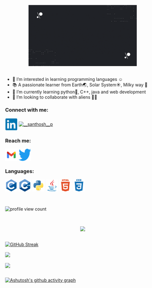 <div align="center">
<img src="final.gif" width="70%">
</div>

<br>


- 👀 I’m interested in learning programming languages ☺
- 📚 A passionate learner from Earth🌏, Solar System☀, Milky way 🌌
- 🌱 I’m currently learning python🐍, C++, java and web development
- 💞 I’m looking to collaborate with aliens 🚀🚀


<h3 align="left">Connect with me:</h3>
<p align="left">
<a href="https://www.linkedin.com/in/santhosh-programmer" target="_blank" ><img align="center" src="https://raw.githubusercontent.com/devicons/devicon/master/icons/linkedin/linkedin-original.svg" alt="santhosh-programmer" height="40" width="40"></a>             
<a href="https://www.hackerrank.com/__santhosh__p" target="_blank"> <img align="center" src="https://upload.wikimedia.org/wikipedia/commons/6/65/HackerRank_logo.png" alt="__santhosh__p" height="50" width="50"></a>
</p>


<h3 align="left">Reach me:</h3>
<p align="left">
<a href="mailto:santhoshp.official@gmail.com" target="_blank" ><img align="center" src="https://raw.githubusercontent.com/edent/SuperTinyIcons/master/images/svg/gmail.svg" alt="santhosh's gmail" height="40" width="40"></a>
<a href="https://www.twitter.com/santhosh_pgmr" target="_blank" ><img align="center" src="https://raw.githubusercontent.com/devicons/devicon/master/icons/twitter/twitter-original.svg" alt="santhosh's gmail" height="40" width="40"></a>
</p>


<h3 align="left">Languages:</h3>
<p> <img src="https://raw.githubusercontent.com/devicons/devicon/master/icons/c/c-original.svg" alt="c" width="40" height="40"/> <img src="https://raw.githubusercontent.com/devicons/devicon/master/icons/cplusplus/cplusplus-original.svg" alt="c++" width="40" height="40"/> <img src="https://raw.githubusercontent.com/devicons/devicon/master/icons/python/python-original.svg" alt="python" width="40" height="40"/> <img src="https://raw.githubusercontent.com/devicons/devicon/master/icons/java/java-original.svg" alt="java" width="40" height="40"/> <img src="https://raw.githubusercontent.com/devicons/devicon/master/icons/html5/html5-plain-wordmark.svg" alt="html5" width="40" height="40"/> <img src="https://raw.githubusercontent.com/devicons/devicon/master/icons/css3/css3-plain-wordmark.svg" alt="css3" width="40" height="40"/></p>
<br>

![profile view count](https://komarev.com/ghpvc/?username=santhosh-programmer&style=for-the-badge)
<p align="center">
<br></br>
<img src="https://img.shields.io/badge/github-%23121011.svg?style=for-the-badge&logo=github&logoColor=white">
<br></br>
</p>


<!--[![Santhosh's wakatime stats](https://github-readme-stats.vercel.app/api/wakatime?username=&theme=xcode)](https://github.com/anuraghazra/github-readme-stats)-->


[![GitHub Streak](https://github-readme-streak-stats.herokuapp.com/?user=santhosh-programmer&theme=highcontrast)](https://git.io/streak-stats)


<a href="https://github.com/anuraghazra/github-readme-stats">
  <img align="center" src="https://github-readme-stats.vercel.app/api?username=santhosh-programmer&show_icons=true&theme=chartreuse-dark" />
</a>
<br><br>
<a href="https://github.com/anuraghazra/convoychat">
  <img align="center" src="https://github-readme-stats.vercel.app/api/top-langs/?username=santhosh-programmer&langs_count=8)](https://github.com/anuraghazra/github-readme-stats&theme=chartreuse-dark" />
 </a>
 <br><br>
 
[![Ashutosh's github activity graph](https://activity-graph.herokuapp.com/graph?username=santhosh-programmer&theme=react-dark)](https://github.com/ashutosh00710/github-readme-activity-graph)
<br>


<!--<img height="137px" src="https://github-readme-stats.vercel.app/api?username=santhosh-programmer&hide_title=true&hide_border=true&show_icons=true&include_all_commits=true&count_private=true&line_height=21&text_color=000&icon_color=000&bg_color=0,ea6161,ffc64d,fffc4d,52fa5a&theme=graywhite" /><img height="137px" src="https://github-readme-stats.vercel.app/api/top-langs/?username=santhosh-programmer&hide=html&hide_title=true&hide_border=true&layout=compact&langs_count=8&text_color=000&icon_color=fff&bg_color=0,52fa5a,4dfcff,c64dff&theme=graywhite" />

santhosh-programmer/santhosh-programmer is a ✨ special ✨ repository because its `README.md` (this file) appears on your GitHub profile.
You can click the Preview link to take a look at your changes.
--->

